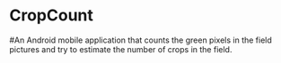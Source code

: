 # CropCount
#An Android mobile application that counts the green pixels in the field pictures and try to estimate the number of crops in the field.
